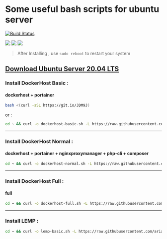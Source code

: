 # Some useful bash scripts for ubuntu server
[![Build Status](https://files.ariadata.co/file/ariadata_logo.png)](https://ariadata.co)

![](https://img.shields.io/github/stars/ariadata/ubuntu-sh.svg)
![](https://img.shields.io/github/watchers/ariadata/ubuntu-sh.svg)
![](https://img.shields.io/github/forks/ariadata/ubuntu-sh.svg)

> After Installing , use `sudo reboot` to restart your system

[Download Ubuntu Server 20.04 LTS ](https://releases.ubuntu.com/20.04/ubuntu-20.04.3-live-server-amd64.iso)
---
### Install DockerHost Basic :
#### dockerhost + portainer
```sh
bash <(curl -sSL https://git.io/JDM9J)
```
or :
```sh
cd ~ && curl -o dockerhost-basic.sh -L https://raw.githubusercontent.com/ariadata/ubuntu-sh/master/dockerhost-basic.sh && bash dockerhost-basic.sh
```
---
### Install DockerHost Normal :
#### dockerhost + portainer + nginxproxymanager + php-cli + composer
```sh
cd ~ && curl -o dockerhost-normal.sh -L https://raw.githubusercontent.com/ariadata/ubuntu-sh/master/dockerhost-normal.sh && bash dockerhost-normal.sh
```
---
### Install DockerHost Full :
#### full
```sh
cd ~ && curl -o dockerhost-full.sh -L https://raw.githubusercontent.com/ariadata/ubuntu-sh/master/dockerhost-full.sh && bash dockerhost-full.sh
```
---
### Install LEMP :
```sh
cd ~ && curl -o lemp-basic.sh -L https://raw.githubusercontent.com/ariadata/ubuntu-sh/master/lemp-basic.sh && bash lemp-basic.sh
```
